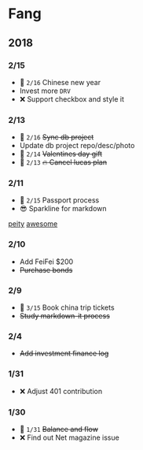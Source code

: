 
# Fang

## 2018

### 2/15

- :date: `2/16` Chinese new year
- Invest more `DRV`
- :x: Support checkbox and style it

### 2/13

- :date: `2/16` ~~Sync db project~~
- Update db project repo/desc/photo
- :date: `2/14` ~~Valentines day gift~~
- :date: `2/13` ~~:fire: Cancel lucas plan~~

### 2/11

- :date: `2/15` Passport process 
- :sunglasses: Sparkline for markdown

[peity](https://github.com/vue-bulma/peity)
[awesome](https://github.com/vuejs/awesome-vue#components--libraries)

### 2/10

- Add FeiFei $200
- ~~Purchase bonds~~

### 2/9 

- :date: `3/15` Book china trip tickets 
- ~~Study markdown-it process~~

### 2/4

- ~~Add investment finance log~~

### 1/31

- :x: Adjust 401 contribution

### 1/30

- :date: `1/31` ~~Balance and flow~~
- :x: Find out Net magazine issue
